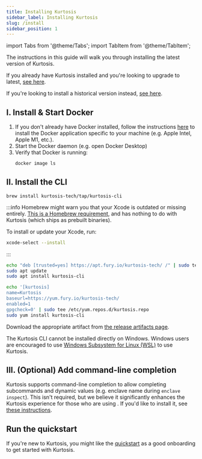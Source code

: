 ```yaml
---
title: Installing Kurtosis
sidebar_label: Installing Kurtosis
slug: /install
sidebar_position: 1
---
```


<!---------- START IMPORTS ------------>

import Tabs from '@theme/Tabs';
import TabItem from '@theme/TabItem';

<!---------- END IMPORTS ------------>


The instructions in this guide will walk you through installing the latest version of Kurtosis. 

If you already have Kurtosis installed and you're looking to upgrade to latest, [see here][upgrade-guide].

If you're looking to install a historical version instead, [see here][install-historical-guide].

I. Install & Start Docker
-----------------

1. If you don't already have Docker installed, follow the instructions [here][docker-install] to install the Docker application specific to your machine (e.g. Apple Intel, Apple M1, etc.). 
1. Start the Docker daemon (e.g. open Docker Desktop)
1. Verify that Docker is running:
   ```bash
   docker image ls
   ```

II. Install the CLI
-------------------------

<Tabs groupId="install-methods">
<TabItem value="homebrew" label="brew (MacOS)">

```
brew install kurtosis-tech/tap/kurtosis-cli
```

:::info
Homebrew might warn you that your Xcode is outdated or missing entirely. [This is a Homebrew requirement](https://docs.brew.sh/Installation), and has nothing to do with Kurtosis (which ships as prebuilt binaries). 

To install or update your Xcode, run:

```bash
xcode-select --install
```
:::

</TabItem>
<TabItem value="apt" label="apt (Ubuntu)">

```bash
echo "deb [trusted=yes] https://apt.fury.io/kurtosis-tech/ /" | sudo tee /etc/apt/sources.list.d/kurtosis.list
sudo apt update
sudo apt install kurtosis-cli
```

</TabItem>
<TabItem value="yum" label="yum (RHEL)">

```bash
echo '[kurtosis]
name=Kurtosis
baseurl=https://yum.fury.io/kurtosis-tech/
enabled=1
gpgcheck=0' | sudo tee /etc/yum.repos.d/kurtosis.repo
sudo yum install kurtosis-cli
```

</TabItem>
<TabItem value="other-linux" label="deb, rpm, and apk">

Download the appropriate artifact from [the release artifacts page][release-artifacts].

</TabItem>

<TabItem value="windows" label="Windows">

The Kurtosis CLI cannot be installed directly on Windows. Windows users are encouraged to use [Windows Subsystem for Linux (WSL)][windows-susbsystem-for-linux] to use Kurtosis.

</TabItem>

</Tabs>

III. (Optional) Add command-line completion
--------------------------------
Kurtosis supports command-line completion to allow completing subcommands and dynamic values (e.g. enclave name during `enclave inspect`). This isn't required, but we believe it significantly enhances the Kurtosis experience for those who are using . If you'd like to install it, see [these instructions][installing-command-line-completion].

Run the quickstart
------------------
If you're new to Kurtosis, you might like the [quickstart][quickstart] as a good onboarding to get started with Kurtosis.

<!-------------------------- ONLY LINKS BELOW HERE ---------------------------->
[cli-changelog]: ../changelog.md
[metrics-philosophy]: ../explanations/metrics-philosophy.md
[analytics-disable]: ../reference/cli/analytics-disable.md
[quickstart]: ../quickstart.md
[installing-command-line-completion]: ./adding-command-line-completion.md
[install-historical-guide]: ./installing-historical-versions.md
[upgrade-guide]: ./upgrading-the-cli.md

[release-artifacts]: https://github.com/kurtosis-tech/kurtosis-cli-release-artifacts/releases
[windows-susbsystem-for-linux]: https://learn.microsoft.com/en-us/windows/wsl/
[docker-install]: https://docs.docker.com/get-docker/

